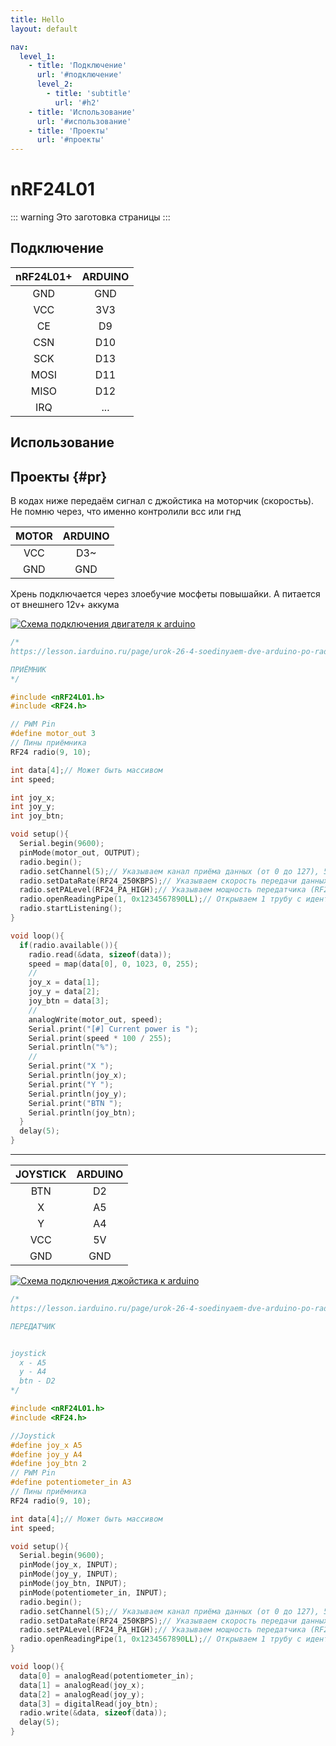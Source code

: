 ```yaml
---
title: Hello
layout: default

nav:
  level_1:
    - title: 'Подключение'
      url: '#подключение'
      level_2:
        - title: 'subtitle'
          url: '#h2'
    - title: 'Использование'
      url: '#использование'
    - title: 'Проекты'
      url: '#проекты'
---
```


# nRF24L01

::: warning
Это заготовка страницы
:::

## Подключение

| nRF24L01+ | ARDUINO |
| :-------: | :-----: |
| GND       | GND     |
| VCC       | 3V3     |
| CE        | D9      |
| CSN       | D10     |
| SCK       | D13     |
| MOSI      | D11     |
| MISO      | D12     |
| IRQ       | ...     |

## Использование
## Проекты {#pr}
В кодах ниже передаём сигнал с джойстика на моторчик (скоростьь). Не помню через, что именно контролили всс или гнд

| MOTOR | ARDUINO |
| :---: |:-------:|
| VCC   | D3~     |
| GND   | GND     |

Хрень подключается через злоебучие мосфеты повышайки. А питается от внешнего 12v+ аккума

[![Схема подключения двигателя к arduino](https://orpi.borland.ml/codelab/images/Untitled_Sketch_bb.png "Схема подключения двигателя к arduino")](https://orpi.borland.ml/codelab/images/Untitled_Sketch_bb.png)

```c
/*
https://lesson.iarduino.ru/page/urok-26-4-soedinyaem-dve-arduino-po-radiokanalu-cherez-nrf24l01/

ПРИЁМНИК
*/

#include <nRF24L01.h>
#include <RF24.h>

// PWM Pin
#define motor_out 3
// Пины приёмника
RF24 radio(9, 10);

int data[4];// Может быть массивом
int speed;

int joy_x;
int joy_y;
int joy_btn;

void setup(){
  Serial.begin(9600);
  pinMode(motor_out, OUTPUT);
  radio.begin();
  radio.setChannel(5);// Указываем канал приёма данных (от 0 до 127), 5 - значит приём данных осуществляется на частоте 2,405 ГГц (на одном канале может быть только 1 приёмник и до 6 передатчиков)
  radio.setDataRate(RF24_250KBPS);// Указываем скорость передачи данных (RF24_250KBPS, RF24_1MBPS, RF24_2MBPS), RF24_1MBPS - 1Мбит/сек
  radio.setPALevel(RF24_PA_HIGH);// Указываем мощность передатчика (RF24_PA_MIN=-18dBm, RF24_PA_LOW=-12dBm, RF24_PA_HIGH=-6dBm, RF24_PA_MAX=0dBm)
  radio.openReadingPipe(1, 0x1234567890LL);// Открываем 1 трубу с идентификатором 0x1234567890 для приема данных (на ожном канале может быть открыто до 6 разных труб, которые должны отличаться только последним байтом идентификатора)
  radio.startListening();
}

void loop(){
  if(radio.available()){
    radio.read(&data, sizeof(data));
    speed = map(data[0], 0, 1023, 0, 255);
    //
    joy_x = data[1];
    joy_y = data[2];
    joy_btn = data[3];
    //
    analogWrite(motor_out, speed);
    Serial.print("[#] Current power is ");
    Serial.print(speed * 100 / 255);
    Serial.println("%");
    //
    Serial.print("X ");
    Serial.println(joy_x);
    Serial.print("Y ");
    Serial.println(joy_y);
    Serial.print("BTN ");
    Serial.println(joy_btn);
  }
  delay(5);
}

```

---

| JOYSTICK | ARDUINO |
| :------: | :-----: |
| BTN      | D2      |
| X        | A5      |
| Y        | A4      |
| VCC      | 5V      |
| GND      | GND     |

[![Схема подключения джойстика к arduino](https://orpi.borland.ml/codelab/images/Untitled_Sketch_1_bb.png "Схема подключения джойстика к arduino")](https://orpi.borland.ml/codelab/images/Untitled_Sketch_1_bb.png)


```c
/*
https://lesson.iarduino.ru/page/urok-26-4-soedinyaem-dve-arduino-po-radiokanalu-cherez-nrf24l01/

ПЕРЕДАТЧИК


joystick
  x - A5
  y - A4
  btn - D2
*/

#include <nRF24L01.h>
#include <RF24.h>

//Joystick
#define joy_x A5
#define joy_y A4
#define joy_btn 2
// PWM Pin
#define potentiometer_in A3
// Пины приёмника
RF24 radio(9, 10);

int data[4];// Может быть массивом
int speed;

void setup(){
  Serial.begin(9600);
  pinMode(joy_x, INPUT);
  pinMode(joy_y, INPUT);
  pinMode(joy_btn, INPUT);
  pinMode(potentiometer_in, INPUT);
  radio.begin();
  radio.setChannel(5);// Указываем канал приёма данных (от 0 до 127), 5 - значит приём данных осуществляется на частоте 2,405 ГГц (на одном канале может быть только 1 приёмник и до 6 передатчиков)
  radio.setDataRate(RF24_250KBPS);// Указываем скорость передачи данных (RF24_250KBPS, RF24_1MBPS, RF24_2MBPS), RF24_1MBPS - 1Мбит/сек
  radio.setPALevel(RF24_PA_HIGH);// Указываем мощность передатчика (RF24_PA_MIN=-18dBm, RF24_PA_LOW=-12dBm, RF24_PA_HIGH=-6dBm, RF24_PA_MAX=0dBm)
  radio.openReadingPipe(1, 0x1234567890LL);// Открываем 1 трубу с идентификатором 0x1234567890 для приема данных (на ожном канале может быть открыто до 6 разных труб, которые должны отличаться только последним байтом идентификатора)
}

void loop(){
  data[0] = analogRead(potentiometer_in);
  data[1] = analogRead(joy_x);
  data[2] = analogRead(joy_y);
  data[3] = digitalRead(joy_btn);
  radio.write(&data, sizeof(data));
  delay(5);
}

```
